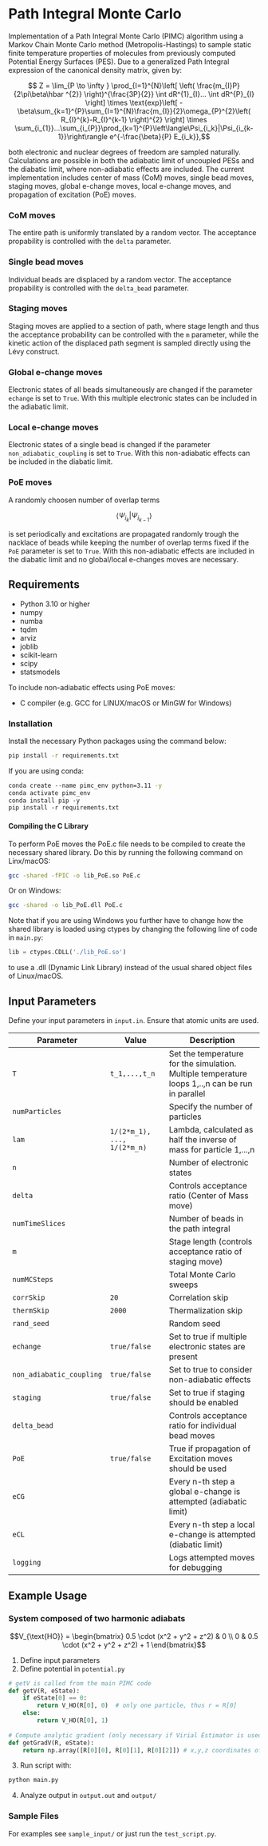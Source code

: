 # Path Integral Monte Carlo
Implementation of a Path Integral Monte Carlo (PIMC) algorithm using a Markov Chain Monte Carlo method (Metropolis-Hastings) to sample static finite temperature properties of molecules from previously computed Potential Energy Surfaces (PES). Due to a generalized Path Integral expression of the canonical density matrix, given by:

```math
        Z = \lim_{P \to \infty } \prod_{I=1}^{N}\left[ \left( \frac{m_{I}P}{2\pi\beta\hbar ^{2}} \right)^{\frac{3P}{2}} \int dR^{1}_{I}... \int dR^{P}_{I} \right]  \times \text{exp}\left[ -\beta\sum_{k=1}^{P}\sum_{I=1}^{N}\frac{m_{I}}{2}\omega_{P}^{2}\left( R_{I}^{k}-R_{I}^{k-1} \right)^{2} \right]  \times \sum_{i_{1}}...\sum_{i_{P}}\prod_{k=1}^{P}\left\langle\Psi_{i_k}|\Psi_{i_{k-1}}\right\rangle e^{-\frac{\beta}{P} E_{i_k}},
```
both electronic and nuclear degrees of freedom are sampled naturally. Calculations are possible in both the adiabatic limit of uncoupled PESs and the diabatic limit, where non-adiabatic effects are included. The current implementation includes center of mass (CoM) moves, single bead moves, staging moves, global e-change moves, local e-change moves, and propagation of excitation (PoE) moves.

### CoM moves
The entire path is uniformly translated by a random vector. The acceptance propability is controlled with the `delta` parameter.
### Single bead moves
Individual beads are displaced by a random vector. The acceptance propability is controlled with the `delta_bead` parameter.
### Staging moves
Staging moves are applied to a section of path, where stage length and thus the acceptance probability can be controlled with the `m` parameter, while the kinetic action of the displaced path segment is sampled directly using
the Lévy construct.
### Global e-change moves
Electronic states of all beads simultaneously are changed if the parameter `echange` is set to `True`. With this multiple electronic states can be included in the adiabatic limit. 
### Local e-change moves
Electronic states of a single bead is changed if the parameter `non_adiabatic_coupling` is set to `True`. With this non-adiabatic effects can be included in the diabatic limit.
### PoE moves
A randomly choosen number of overlap terms 

```math
\left\langle\Psi_{i_k}|\Psi_{i_{k-1}}\right\rangle
```

is set periodically and excitations are propagated randomly trough the nacklace of beads while keeping the number of overlap terms fixed if the `PoE` parameter is set to `True`. With this non-adiabatic effects are included in the diabatic limit and no global/local e-changes moves are necessary.

## Requirements
- Python 3.10 or higher
- numpy
- numba
- tqdm
- arviz
- joblib
- scikit-learn
- scipy
- statsmodels

To include non-adiabatic effects using PoE moves:
- C compiler (e.g. GCC for LINUX/macOS or MinGW for Windows)

### Installation
Install the necessary Python packages using the command below:

```bash
pip install -r requirements.txt
```
If you are using conda:
```bash
conda create --name pimc_env python=3.11 -y
conda activate pimc_env
conda install pip -y
pip install -r requirements.txt
```

#### Compiling the C Library
To perform PoE moves the PoE.c file needs to be compiled to create the necessary shared library. Do this by running the following command on Linx/macOS:

```bash
gcc -shared -fPIC -o lib_PoE.so PoE.c
```

Or on Windows:

```bash
gcc -shared -o lib_PoE.dll PoE.c
```

Note that if you are using Windows you further have to change how the shared library is loaded using ctypes by changing the following line of code in `main.py`:

```python
lib = ctypes.CDLL('./lib_PoE.so')
```

to use a .dll (Dynamic Link Library) instead of the usual shared object files of Linux/macOS.

## Input Parameters
Define your input parameters in `input.in`. Ensure that atomic units are used.

| Parameter                 | Value              | Description                                                  |
|---------------------------|--------------------|--------------------------------------------------------------|
| `T` | `t_1,...,t_n`| Set the temperature for the simulation. Multiple temperature loops 1,..,n can be run in parallel            |
| `numParticles` |          | Specify the number of particles                              |
| `lam` | `1/(2*m_1), ..., 1/(2*m_n)` | Lambda, calculated as half the inverse of mass for particle 1,...,n     |
| `n` |          | Number of electronic states                                  |
| `delta` |           | Controls acceptance ratio (Center of Mass move)              |
| `numTimeSlices` |          | Number of beads in the path integral                         |
| `m` |          | Stage length (controls acceptance ratio of staging move)     |
| `numMCSteps` |          | Total Monte Carlo sweeps                                     |
| `corrSkip` | `20` | Correlation skip                                             |
| `thermSkip` | `2000` | Thermalization skip                                          |
| `rand_seed` |            | Random seed                                                  |
| `echange` | `true/false` | Set to true if multiple electronic states are present        |
| `non_adiabatic_coupling` | `true/false` | Set to true to consider non-adiabatic effects                |
| `staging` | `true/false` | Set to true if staging should be enabled                     |
| `delta_bead` |           | Controls acceptance ratio for individual bead moves          |
| `PoE` | `true/false` | True if propagation of Excitation moves should be used       |
| `eCG` |         | Every n-th step a global e-change is attempted    (adiabatic limit)        |
| `eCL` |         | Every n-th step a local e-change is attempted  (diabatic limit)             |
| `logging` |         | Logs attempted moves for debugging             |

## Example Usage

### System composed of two harmonic adiabats

```math
V_{\text{HO}} = \begin{bmatrix} 0.5 \cdot (x^2 + y^2 + z^2) & 0 \\ 0 & 0.5 \cdot (x^2 + y^2 + z^2) + 1 \end{bmatrix}
```

1) Define input parameters
2) Define potential in `potential.py`

```python
# getV is called from the main PIMC code
def getV(R, eState):
    if eState[0] == 0:
        return V_HO(R[0], 0)  # only one particle, thus r = R[0]
    else:
        return V_HO(R[0], 1)
    
# Compute analytic gradient (only necessary if Virial Estimator is used)
def getGradV(R, eState):
    return np.array([R[0][0], R[0][1], R[0][2]]) # x,y,z coordinates of particle
```

3) Run script with: 
```bash
python main.py
```

4) Analyze output in `output.out` and `output/`

### Sample Files
For examples see `sample_input/` or just run the `test_script.py`.